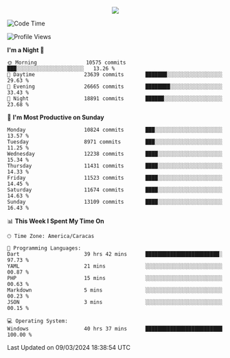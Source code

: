 <p align="center">
  <a href="http://www.github.com/thevacs">
    <img src="https://github-readme-streak-stats.herokuapp.com/?user=thevacs&stroke=ffffff&background=1c1917&ring=0891b2&fire=0891b2&currStreakNum=ffffff&currStreakLabel=0891b2&sideNums=ffffff&sideLabels=ffffff&dates=ffffff&hide_border=true" />
  </a>
</p>

<!--START_SECTION:waka-->
![Code Time](http://img.shields.io/badge/Code%20Time-2%2C132%20hrs%2052%20mins-blue)

![Profile Views](http://img.shields.io/badge/Profile%20Views-4-blue)

**I'm a Night 🦉** 

```text
🌞 Morning                10575 commits       ███░░░░░░░░░░░░░░░░░░░░░░   13.26 % 
🌆 Daytime                23639 commits       ███████░░░░░░░░░░░░░░░░░░   29.63 % 
🌃 Evening                26665 commits       ████████░░░░░░░░░░░░░░░░░   33.43 % 
🌙 Night                  18891 commits       ██████░░░░░░░░░░░░░░░░░░░   23.68 % 
```
📅 **I'm Most Productive on Sunday** 

```text
Monday                   10824 commits       ███░░░░░░░░░░░░░░░░░░░░░░   13.57 % 
Tuesday                  8971 commits        ███░░░░░░░░░░░░░░░░░░░░░░   11.25 % 
Wednesday                12238 commits       ████░░░░░░░░░░░░░░░░░░░░░   15.34 % 
Thursday                 11431 commits       ████░░░░░░░░░░░░░░░░░░░░░   14.33 % 
Friday                   11523 commits       ████░░░░░░░░░░░░░░░░░░░░░   14.45 % 
Saturday                 11674 commits       ████░░░░░░░░░░░░░░░░░░░░░   14.63 % 
Sunday                   13109 commits       ████░░░░░░░░░░░░░░░░░░░░░   16.43 % 
```


📊 **This Week I Spent My Time On** 

```text
🕑︎ Time Zone: America/Caracas

💬 Programming Languages: 
Dart                     39 hrs 42 mins      ████████████████████████░   97.73 % 
YAML                     21 mins             ░░░░░░░░░░░░░░░░░░░░░░░░░   00.87 % 
PHP                      15 mins             ░░░░░░░░░░░░░░░░░░░░░░░░░   00.63 % 
Markdown                 5 mins              ░░░░░░░░░░░░░░░░░░░░░░░░░   00.23 % 
JSON                     3 mins              ░░░░░░░░░░░░░░░░░░░░░░░░░   00.15 % 

💻 Operating System: 
Windows                  40 hrs 37 mins      █████████████████████████   100.00 % 
```


 Last Updated on 09/03/2024 18:38:54 UTC
<!--END_SECTION:waka-->
